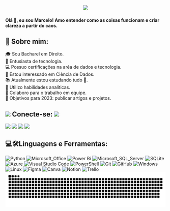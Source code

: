 <p align="center">
  <img src="assets/cover.png">
</p>

<h4 align="left">
  Olá 👋, eu sou Marcelo! Amo entender como as coisas funcionam e criar clareza a partir do caos.
</h4>

<h2 align="left">
  💫 Sobre mim:
</h2>

<p align="left">
  🎓 Sou Bacharel em Direito.<br> 
  🚀 Entusiasta de tecnologia.<br> 
  💻 Possuo certificações na aréa de dados e tecnologia.<br>
  👀 Estou interessado em Ciência de Dados.<br>
  📚 Atualmente estou estudando tudo 🤣.<br>
  🧠 Utilizo habilidades analíticas.<br> 
  💞️ Colaboro para o trabalho em equipe.<br>
  🎯 Objetivos para 2023: publicar artigos e projetos.
</p>

<h2 align="left"> 
  <img src="https://media.giphy.com/media/5WJ6SOKeNKrSzblU4R/giphy.gif" width="25"> 
  Conecte-se: 
  <img src="https://user-images.githubusercontent.com/42711978/107780737-19675f80-6d6d-11eb-95dd-102a22c972d3.gif" height="32"> 
</h2> 

[<img src="https://img.shields.io/badge/linkedin-%2312100E.svg?&style=for-the-badge&logo=linkedin&logoColor=white&color=black" />](https://www.linkedin.com/in/marcelomduarte/)
[<img src="https://img.shields.io/badge/instagram-%2312100E.svg?&style=for-the-badge&logo=instagram&logoColor=white&color=black" />](https://www.instagram.com/marcelomduarte30/)
[<img src="https://img.shields.io/badge/kaggle-%2312100E.svg?&style=for-the-badge&logo=kaggle&logoColor=white&color=black" />](https://www.kaggle.com/marcelomduarte)
[<img src="https://img.shields.io/badge/medium-%2312100E.svg?&style=for-the-badge&logo=medium&logoColor=white&color=black" />](https://medium.com/@marcelomduarte)

<h2 align="left">
  💻🛠️Linguagens e Ferramentas:
</h2>

<div align="left">
  <img alt="Python" src=https://img.shields.io/badge/python-3670A0?style=for-the-badge&logo=python&logoColor=ffdd54 />
  <img alt="Microsoft_Office" src=https://img.shields.io/badge/Microsoft_Office-D83B01?style=for-the-badge&logo=microsoft-office&logoColor=white />
  <img alt="Power Bi" src=https://img.shields.io/badge/power_bi-F2C811?style=for-the-badge&logo=powerbi&logoColor=black />
  <img alt="Microsoft_SQL_Server" src=https://img.shields.io/badge/Microsoft_SQL_Server-CC2927?style=for-the-badge&logo=microsoft-sql-server&logoColor=white />
  <img alt="SQLite" src=https://img.shields.io/badge/sqlite-%2307405e.svg?style=for-the-badge&logo=sqlite&logoColor=white />
  <img alt="Azure" src=https://img.shields.io/badge/azure-%230072C6.svg?style=for-the-badge&logo=microsoftazure&logoColor=white />
  <img alt="Visual Studio Code" src=https://img.shields.io/badge/Visual_Studio_Code-0078D4?style=for-the-badge&logo=visual%20studio%20code&logoColor=white />
  <img alt="PowerShell" src=https://img.shields.io/badge/PowerShell-%235391FE.svg?style=for-the-badge&logo=powershell&logoColor=white />
  <img alt="Git" src="https://img.shields.io/badge/git%20-%23F05033.svg?&style=for-the-badge&logo=git&logoColor=white"/>
  <img alt="GitHub" src="https://img.shields.io/badge/github%20-%23121011.svg?&style=for-the-badge&logo=github&logoColor=white"/>
  <img alt="Windows" src=https://img.shields.io/badge/Windows-017AD7?style=for-the-badge&logo=windows&logoColor=white />
  <img alt="Linux" src=https://img.shields.io/badge/Linux-E34F26?style=for-the-badge&logo=linux&logoColor=black />
  <img alt="Figma" src=https://img.shields.io/badge/figma-%23F24E1E.svg?style=for-the-badge&logo=figma&logoColor=white />
  <img alt="Canva" src=https://img.shields.io/badge/Canva-%2300C4CC.svg?style=for-the-badge&logo=Canva&logoColor=white />
  <img alt="Notion" src=https://img.shields.io/badge/Notion-%23000000.svg?style=for-the-badge&logo=notion&logoColor=white />
  <img alt="Trello" src=https://img.shields.io/badge/Trello-%23026AA7.svg?style=for-the-badge&logo=Trello&logoColor=white />
</div>


<!--🐍📈SNAKEGRAPH / 🌐WEBSITE: https://github.com/Platane/snk -->
<img alt="Snake" src="https://raw.githubusercontent.com/marcelomduarte/marcelomduarte/main/assets/snake.svg">



